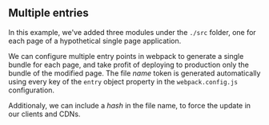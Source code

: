 
## Multiple entries
In this example, we've added three modules under the `./src` folder, one for each page of a hypothetical single page application.

We can configure multiple entry points in webpack to generate a single bundle for each page, and take profit of deploying to production only the bundle of the modified page. The file *name* token is generated automatically using every key of the `entry` object property in the `webpack.config.js` configuration.

Additionaly, we can include a *hash* in the file name, to force the update in our clients and CDNs.
